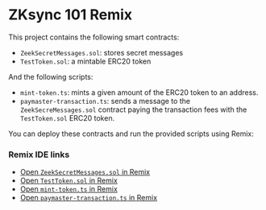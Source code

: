 # ZKsync 101 Remix

This project contains the following smart contracts:

- `ZeekSecretMessages.sol`: stores secret messages
- `TestToken.sol`: a mintable ERC20 token

And the following scripts:

- `mint-token.ts`: mints a given amount of the ERC20 token to an address.
- `paymaster-transaction.ts`: sends a message to the `ZeekSecreMessages.sol` contract paying the transaction fees with the `TestToken.sol` ERC20 token.
  

You can deploy these contracts and run the provided scripts using Remix:

### Remix IDE links

- [Open `ZeekSecretMessages.sol` in Remix](https://remix.ethereum.org/#url=https://github.com/uF4No/zksync-101-remix/)
- [Open `TestToken.sol` in Remix](https://remix.ethereum.org/#url=https://github.com/uF4No/zksync-101-remix/blob/master/contracts/TestToken.sol)
- [Open `mint-token.ts` in Remix](https://remix.ethereum.org/#url=https://github.com/uF4No/zksync-101-remix/blob/master/scripts/mint-token.ts)
- [Open `paymaster-transaction.ts` in Remix](https://remix.ethereum.org/#url=https://github.com/uF4No/zksync-101-remix/blob/master/scripts/paymaster-transaction.ts)

